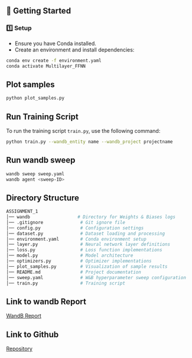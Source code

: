 ## 🚀 Getting Started

### 1️⃣ **Setup**
- Ensure you have Conda installed.
- Create an environment and install dependencies:
```bash
conda env create -f environment.yaml
conda activate Multilayer_FFNN 
```

## Plot samples
```bash
python plot_samples.py
```

## Run Training Script

To run the training script `train.py`, use the following command:


```bash
python train.py --wandb_entity name --wandb_project projectname
```
## Run wandb sweep
```bash
wandb sweep sweep.yaml
wandb agent <sweep-ID>
```

## Directory Structure
```bash
ASSIGNMENT_1
│── wandb                  # Directory for Weights & Biases logs
│── .gitignore              # Git ignore file
│── config.py               # Configuration settings
│── dataset.py              # Dataset loading and processing
│── environment.yaml        # Conda environment setup
│── layer.py                # Neural network layer definitions
│── loss.py                 # Loss function implementations
│── model.py                # Model architecture
│── optimizers.py           # Optimizer implementations
│── plot_samples.py         # Visualization of sample results
│── README.md               # Project documentation
│── sweep.yaml              # W&B hyperparameter sweep configuration
│── train.py                # Training script
```

## Link to wandb Report

[WandB Report](https://wandb.ai/jay_gupta-indian-institute-of-technology-madras/Multilayer_FeedForward_Network/reports/Multilayer-Feedforward-Network--VmlldzoxMTcwMDA0Nw?accessToken=pcia1myw5f09hbwec4h1892cvenh03ipsufz4c886yritsb4161dcjk16oxuhsv5)

## Link to Github
[Repository](https://github.com/jaygupta907/da6401_assignment1)
